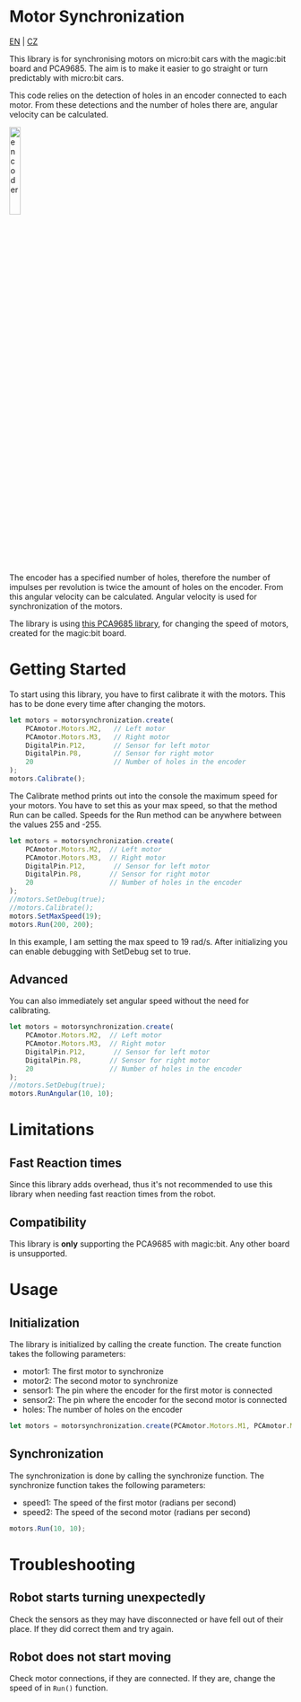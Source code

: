 # Motor Synchronization
[EN](README.md) | [CZ](README_cs.md)

This library is for synchronising motors on micro:bit cars with the magic:bit board and PCA9685. The aim is to make it easier to go straight or turn predictably with micro:bit cars.

This code relies on the detection of holes in an encoder connected to each motor. From these detections and the number of holes there are, angular velocity can be calculated.

<img src="images/encoder.jpg" alt="encoder" style="width: 20%">

The encoder has a specified number of holes, therefore the number of impulses per revolution is twice the amount of holes on the encoder.
From this angular velocity can be calculated. Angular velocity is used for synchronization of the motors.

The library is using [this PCA9685 library](https://github.com/tomaskazda/pxt-magicbit-pca9685), for changing the speed of motors, created for the magic:bit board.

# Getting Started
To start using this library, you have to first calibrate it with the motors. This has to be done every time after changing the motors.
```typescript
let motors = motorsynchronization.create(
    PCAmotor.Motors.M2,   // Left motor
    PCAmotor.Motors.M3,   // Right motor
    DigitalPin.P12,       // Sensor for left motor
    DigitalPin.P8,        // Sensor for right motor
    20                    // Number of holes in the encoder
);
motors.Calibrate();
```

The Calibrate method prints out into the console the maximum speed for your motors. You have to set this as your max speed, so that the method Run can be called. Speeds for the Run method can be anywhere between the values 255 and -255.

```typescript
let motors = motorsynchronization.create(
    PCAmotor.Motors.M2,  // Left motor
    PCAmotor.Motors.M3,  // Right motor
    DigitalPin.P12,       // Sensor for left motor
    DigitalPin.P8,       // Sensor for right motor
    20                   // Number of holes in the encoder
);
//motors.SetDebug(true);
//motors.Calibrate();
motors.SetMaxSpeed(19);
motors.Run(200, 200);
```

In this example, I am setting the max speed to 19 rad/s. After initializing you can enable debugging with SetDebug set to true.

## Advanced

You can also immediately set angular speed without the need for calibrating.

```typescript
let motors = motorsynchronization.create(
    PCAmotor.Motors.M2,  // Left motor
    PCAmotor.Motors.M3,  // Right motor
    DigitalPin.P12,       // Sensor for left motor
    DigitalPin.P8,       // Sensor for right motor
    20                   // Number of holes in the encoder
);
//motors.SetDebug(true);
motors.RunAngular(10, 10);
```

# Limitations

## Fast Reaction times
Since this library adds overhead, thus it's not recommended to use this library when needing fast reaction times from the robot. 

## Compatibility
This library is **only** supporting the PCA9685 with magic:bit. Any other board is unsupported.

# Usage
## Initialization
The library is initialized by calling the create function. The create function takes the following parameters:
- motor1: The first motor to synchronize
- motor2: The second motor to synchronize
- sensor1: The pin where the encoder for the first motor is connected
- sensor2: The pin where the encoder for the second motor is connected
- holes: The number of holes on the encoder
```javascript
let motors = motorsynchronization.create(PCAmotor.Motors.M1, PCAmotor.Motors.M2, DigitalPin.P1, DigitalPin.P2, 20);
```

## Synchronization
The synchronization is done by calling the synchronize function. The synchronize function takes the following parameters:
- speed1: The speed of the first motor (radians per second)
- speed2: The speed of the second motor (radians per second)
```javascript
motors.Run(10, 10);
```

# Troubleshooting
## Robot starts turning unexpectedly
Check the sensors as they may have disconnected or have fell out of their place. If they did correct them and try again.

## Robot does not start moving
Check motor connections, if they are connected. If they are, change the speed of in `Run()` function.
